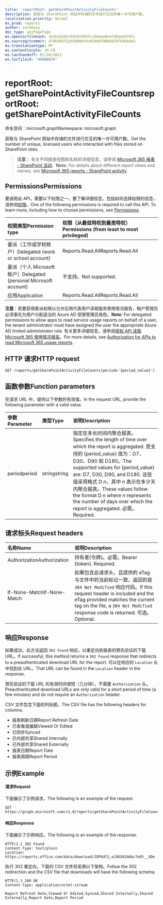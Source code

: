 ```yaml
---
title: 'reportRoot: getSharePointActivityFileCounts'
description: 获取与 SharePoint 网站中存储的文件进行交互的唯一许可用户数。
localization_priority: Normal
ms.prod: reports
author: sarahwxy
doc_type: apiPageType
ms.openlocfilehash: 3e5b1b26b74938fd997cc064ee8e47d0ae8df9fc
ms.sourcegitcommit: 479b366f3265b666fdc024b0f90b8d29764bb4b2
ms.translationtype: MT
ms.contentlocale: zh-CN
ms.lasthandoff: 01/26/2021
ms.locfileid: "49980876"
---
```

# <a name="reportroot-getsharepointactivityfilecounts"></a><span data-ttu-id="5ed7d-103">reportRoot: getSharePointActivityFileCounts</span><span class="sxs-lookup"><span data-stu-id="5ed7d-103">reportRoot: getSharePointActivityFileCounts</span></span>

<span data-ttu-id="5ed7d-104">命名空间：microsoft.graph</span><span class="sxs-lookup"><span data-stu-id="5ed7d-104">Namespace: microsoft.graph</span></span>

<span data-ttu-id="5ed7d-105">获取与 SharePoint 网站中存储的文件进行交互的唯一许可用户数。</span><span class="sxs-lookup"><span data-stu-id="5ed7d-105">Get the number of unique, licensed users who interacted with files stored on SharePoint sites.</span></span>

> <span data-ttu-id="5ed7d-106">**注意：** 有关不同报表视图和名称的详细信息，请参阅 [Microsoft 365 报表 - SharePoint 活动](https://support.office.com/client/SharePoint-activity-a91c958f-1279-499d-9959-12f0de08dc8f)。</span><span class="sxs-lookup"><span data-stu-id="5ed7d-106">**Note:** For details about different report views and names, see [Microsoft 365 reports - SharePoint activity](https://support.office.com/client/SharePoint-activity-a91c958f-1279-499d-9959-12f0de08dc8f).</span></span>

## <a name="permissions"></a><span data-ttu-id="5ed7d-107">Permissions</span><span class="sxs-lookup"><span data-stu-id="5ed7d-107">Permissions</span></span>

<span data-ttu-id="5ed7d-p101">要调用此 API，需要以下权限之一。要了解详细信息，包括如何选择权限的信息，请参阅[权限](/graph/permissions-reference)。</span><span class="sxs-lookup"><span data-stu-id="5ed7d-p101">One of the following permissions is required to call this API. To learn more, including how to choose permissions, see [Permissions](/graph/permissions-reference).</span></span>

| <span data-ttu-id="5ed7d-110">权限类型</span><span class="sxs-lookup"><span data-stu-id="5ed7d-110">Permission type</span></span>                        | <span data-ttu-id="5ed7d-111">权限（从最低特权到最高特权）</span><span class="sxs-lookup"><span data-stu-id="5ed7d-111">Permissions (from least to most privileged)</span></span> |
| :------------------------------------- | :--------------------------------------- |
| <span data-ttu-id="5ed7d-112">委派（工作或学校帐户）</span><span class="sxs-lookup"><span data-stu-id="5ed7d-112">Delegated (work or school account)</span></span>     | <span data-ttu-id="5ed7d-113">Reports.Read.All</span><span class="sxs-lookup"><span data-stu-id="5ed7d-113">Reports.Read.All</span></span>                         |
| <span data-ttu-id="5ed7d-114">委派（个人 Microsoft 帐户）</span><span class="sxs-lookup"><span data-stu-id="5ed7d-114">Delegated (personal Microsoft account)</span></span> | <span data-ttu-id="5ed7d-115">不支持。</span><span class="sxs-lookup"><span data-stu-id="5ed7d-115">Not supported.</span></span>                           |
| <span data-ttu-id="5ed7d-116">应用</span><span class="sxs-lookup"><span data-stu-id="5ed7d-116">Application</span></span>                            | <span data-ttu-id="5ed7d-117">Reports.Read.All</span><span class="sxs-lookup"><span data-stu-id="5ed7d-117">Reports.Read.All</span></span>                         |

<span data-ttu-id="5ed7d-118">**注意**：若要获得委派权限以允许应用代表用户读取服务使用情况报告，租户管理员必须事先为用户分配适当的 Azure AD 受限管理员角色。</span><span class="sxs-lookup"><span data-stu-id="5ed7d-118">**Note**: For delegated permissions to allow apps to read service usage reports on behalf of a user, the tenant administrator must have assigned the user the appropriate Azure AD limited administrator role.</span></span> <span data-ttu-id="5ed7d-119">有关更多详细信息，请参阅[授权 API 读取 Microsoft 365 使用情况报告](/graph/reportroot-authorization)。</span><span class="sxs-lookup"><span data-stu-id="5ed7d-119">For more details, see [Authorization for APIs to read Microsoft 365 usage reports](/graph/reportroot-authorization).</span></span>

## <a name="http-request"></a><span data-ttu-id="5ed7d-120">HTTP 请求</span><span class="sxs-lookup"><span data-stu-id="5ed7d-120">HTTP request</span></span>


<!-- { "blockType": "ignored" } --> 

```http
GET /reports/getSharePointActivityFileCounts(period='{period_value}')
```

## <a name="function-parameters"></a><span data-ttu-id="5ed7d-121">函数参数</span><span class="sxs-lookup"><span data-stu-id="5ed7d-121">Function parameters</span></span>

<span data-ttu-id="5ed7d-122">在请求 URL 中，提供以下参数的有效值。</span><span class="sxs-lookup"><span data-stu-id="5ed7d-122">In the request URL, provide the following parameter with a valid value.</span></span>

| <span data-ttu-id="5ed7d-123">参数</span><span class="sxs-lookup"><span data-stu-id="5ed7d-123">Parameter</span></span> | <span data-ttu-id="5ed7d-124">类型</span><span class="sxs-lookup"><span data-stu-id="5ed7d-124">Type</span></span>   | <span data-ttu-id="5ed7d-125">说明</span><span class="sxs-lookup"><span data-stu-id="5ed7d-125">Description</span></span>                              |
| :-------- | :----- | :--------------------------------------- |
| <span data-ttu-id="5ed7d-126">period</span><span class="sxs-lookup"><span data-stu-id="5ed7d-126">period</span></span>    | <span data-ttu-id="5ed7d-127">string</span><span class="sxs-lookup"><span data-stu-id="5ed7d-127">string</span></span> | <span data-ttu-id="5ed7d-128">指定在多长时间内聚合报表。</span><span class="sxs-lookup"><span data-stu-id="5ed7d-128">Specifies the length of time over which the report is aggregated.</span></span> <span data-ttu-id="5ed7d-129">受支持的 {period_value} 值为：D7、D30、D90 和 D180。</span><span class="sxs-lookup"><span data-stu-id="5ed7d-129">The supported values for {period_value} are: D7, D30, D90, and D180.</span></span> <span data-ttu-id="5ed7d-130">这些值采用格式 D *n*，其中 *n* 表示在多少天内聚合报表。</span><span class="sxs-lookup"><span data-stu-id="5ed7d-130">These values follow the format D *n* where *n* represents the number of days over which the report is aggregated.</span></span> <span data-ttu-id="5ed7d-131">必需。</span><span class="sxs-lookup"><span data-stu-id="5ed7d-131">Required.</span></span> |

## <a name="request-headers"></a><span data-ttu-id="5ed7d-132">请求标头</span><span class="sxs-lookup"><span data-stu-id="5ed7d-132">Request headers</span></span>

| <span data-ttu-id="5ed7d-133">名称</span><span class="sxs-lookup"><span data-stu-id="5ed7d-133">Name</span></span>          | <span data-ttu-id="5ed7d-134">说明</span><span class="sxs-lookup"><span data-stu-id="5ed7d-134">Description</span></span>                              |
| :------------ | :--------------------------------------- |
| <span data-ttu-id="5ed7d-135">Authorization</span><span class="sxs-lookup"><span data-stu-id="5ed7d-135">Authorization</span></span> | <span data-ttu-id="5ed7d-p104">持有者{令牌}。必需。</span><span class="sxs-lookup"><span data-stu-id="5ed7d-p104">Bearer {token}. Required.</span></span>                |
| <span data-ttu-id="5ed7d-138">If-None-Match</span><span class="sxs-lookup"><span data-stu-id="5ed7d-138">If-None-Match</span></span> | <span data-ttu-id="5ed7d-139">如果包含此请求头，且提供的 eTag 与文件中的当前标记一致，返回的是 `304 Not Modified` 响应代码。</span><span class="sxs-lookup"><span data-stu-id="5ed7d-139">If this request header is included and the eTag provided matches the current tag on the file, a `304 Not Modified` response code is returned.</span></span> <span data-ttu-id="5ed7d-140">可选。</span><span class="sxs-lookup"><span data-stu-id="5ed7d-140">Optional.</span></span> |

## <a name="response"></a><span data-ttu-id="5ed7d-141">响应</span><span class="sxs-lookup"><span data-stu-id="5ed7d-141">Response</span></span>

<span data-ttu-id="5ed7d-142">如果成功，此方法返回 `302 Found` 响应，以重定向到报表的预先验证的下载 URL。</span><span class="sxs-lookup"><span data-stu-id="5ed7d-142">If successful, this method returns a `302 Found` response that redirects to a preauthenticated download URL for the report.</span></span> <span data-ttu-id="5ed7d-143">可以在响应的 `Location` 头中找到此 URL。</span><span class="sxs-lookup"><span data-stu-id="5ed7d-143">That URL can be found in the `Location` header in the response.</span></span>

<span data-ttu-id="5ed7d-144">预先验证的下载 URL 的有效时间很短（几分钟），不需要 `Authorization` 头。</span><span class="sxs-lookup"><span data-stu-id="5ed7d-144">Preauthenticated download URLs are only valid for a short period of time (a few minutes) and do not require an `Authorization` header.</span></span>

<span data-ttu-id="5ed7d-145">CSV 文件包含下面的列标题。</span><span class="sxs-lookup"><span data-stu-id="5ed7d-145">The CSV file has the following headers for columns.</span></span>

- <span data-ttu-id="5ed7d-146">报表刷新日期</span><span class="sxs-lookup"><span data-stu-id="5ed7d-146">Report Refresh Date</span></span>
- <span data-ttu-id="5ed7d-147">已查看或编辑</span><span class="sxs-lookup"><span data-stu-id="5ed7d-147">Viewed Or Edited</span></span>
- <span data-ttu-id="5ed7d-148">已同步</span><span class="sxs-lookup"><span data-stu-id="5ed7d-148">Synced</span></span>
- <span data-ttu-id="5ed7d-149">已内部共享</span><span class="sxs-lookup"><span data-stu-id="5ed7d-149">Shared Internally</span></span>
- <span data-ttu-id="5ed7d-150">已外部共享</span><span class="sxs-lookup"><span data-stu-id="5ed7d-150">Shared Externally</span></span>
- <span data-ttu-id="5ed7d-151">报表日期</span><span class="sxs-lookup"><span data-stu-id="5ed7d-151">Report Date</span></span>
- <span data-ttu-id="5ed7d-152">报表周期</span><span class="sxs-lookup"><span data-stu-id="5ed7d-152">Report Period</span></span>

## <a name="example"></a><span data-ttu-id="5ed7d-153">示例</span><span class="sxs-lookup"><span data-stu-id="5ed7d-153">Example</span></span>

#### <a name="request"></a><span data-ttu-id="5ed7d-154">请求</span><span class="sxs-lookup"><span data-stu-id="5ed7d-154">Request</span></span>

<span data-ttu-id="5ed7d-155">下面展示了示例请求。</span><span class="sxs-lookup"><span data-stu-id="5ed7d-155">The following is an example of the request.</span></span>


<!--{
  "blockType": "ignored",
  "isComposable": true,
  "name": "reportroot_getsharepointactivityfilecounts"
}-->

```msgraph-interactive
GET https://graph.microsoft.com/v1.0/reports/getSharePointActivityFileCounts(period='D7')
```


#### <a name="response"></a><span data-ttu-id="5ed7d-156">响应</span><span class="sxs-lookup"><span data-stu-id="5ed7d-156">Response</span></span>

<span data-ttu-id="5ed7d-157">下面展示了示例响应。</span><span class="sxs-lookup"><span data-stu-id="5ed7d-157">The following is an example of the response.</span></span>

<!-- {
  "blockType": "response",
  "truncated": true,
  "@odata.type": "microsoft.graph.report"
} -->

```http
HTTP/1.1 302 Found
Content-Type: text/plain
Location: https://reports.office.com/data/download/JDFKdf2_eJXKS034dbc7e0t__XDe
```

<span data-ttu-id="5ed7d-158">执行 302 重定向，下载的 CSV 文件将采用以下架构。</span><span class="sxs-lookup"><span data-stu-id="5ed7d-158">Follow the 302 redirection and the CSV file that downloads will have the following schema.</span></span>

<!-- { "blockType": "ignored" } --> 

```http
HTTP/1.1 200 OK
Content-Type: application/octet-stream

Report Refresh Date,Viewed Or Edited,Synced,Shared Internally,Shared Externally,Report Date,Report Period
```
<!-- uuid: 8fcb5dbc-d5aa-4681-8e31-b001d5168d79 
2015-10-25 14:57:30 UTC -->
<!-- {
  "type": "#page.annotation",
  "description": "Example",
  "keywords": "",
  "section": "documentation",
  "tocPath": "",
  "suppressions": [
  ]
}-->

